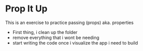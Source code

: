# Prop It Up

 This is an exercise to practice passing (props) aka. properties  

- First thing, i clean up the folder
- remove everything that i wont be needing
- start writing the code once i visualize the app i need to build


